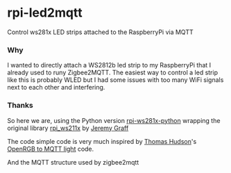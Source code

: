 # rpi-led2mqtt
Control ws281x LED strips attached to the RaspberryPi via MQTT

### Why
I wanted to directly attach a WS2812b led strip to my RaspberryPi that I already used to runy Zigbee2MQTT.
The easiest way to control a led strip like this is probably WLED but I had some issues with too many WiFi signals next to each other and interfering. 


### Thanks
So here we are, using the Python version [rpi-ws281x-python](https://github.com/rpi-ws281x/rpi-ws281x-python) wrapping the original library [rpi_ws211x](https://github.com/jgarff/rpi_ws281x) by [Jeremy Graff](https://github.com/jgarff)

The code simple code is very much inspired by [Thomas Hudson](https://gist.github.com/ghomasHudson)'s [OpenRGB to MQTT light](https://gist.github.com/ghomasHudson/7cc24aa187e8141003073e36e068a5a2) code.

And the MQTT structure used by zigbee2mqtt 

